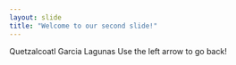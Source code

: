 ```yaml
---
layout: slide
title: "Welcome to our second slide!"
---
```

Quetzalcoatl Garcia Lagunas
Use the left arrow to go back!
